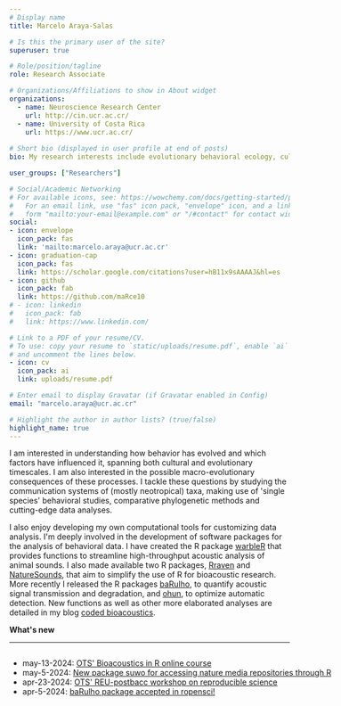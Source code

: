 ```yaml
---
# Display name
title: Marcelo Araya-Salas

# Is this the primary user of the site?
superuser: true

# Role/position/tagline
role: Research Associate

# Organizations/Affiliations to show in About widget
organizations:
  - name: Neuroscience Research Center
    url: http://cin.ucr.ac.cr/
  - name: University of Costa Rica
    url: https://www.ucr.ac.cr/
  
# Short bio (displayed in user profile at end of posts)
bio: My research interests include evolutionary behavioral ecology, cultural evolution, scientific programming and all possible combinations of them.

user_groups: ["Researchers"]

# Social/Academic Networking
# For available icons, see: https://wowchemy.com/docs/getting-started/page-builder/#icons
#   For an email link, use "fas" icon pack, "envelope" icon, and a link in the
#   form "mailto:your-email@example.com" or "/#contact" for contact widget.
social:
- icon: envelope
  icon_pack: fas
  link: 'mailto:marcelo.araya@ucr.ac.cr'
- icon: graduation-cap
  icon_pack: fas
  link: https://scholar.google.com/citations?user=hB11x9sAAAAJ&hl=es
- icon: github
  icon_pack: fab
  link: https://github.com/maRce10
# - icon: linkedin
#   icon_pack: fab
#   link: https://www.linkedin.com/

# Link to a PDF of your resume/CV.
# To use: copy your resume to `static/uploads/resume.pdf`, enable `ai` icons in `params.toml`, 
# and uncomment the lines below.
- icon: cv
  icon_pack: ai
  link: uploads/resume.pdf

# Enter email to display Gravatar (if Gravatar enabled in Config)
email: "marcelo.araya@ucr.ac.cr"

# Highlight the author in author lists? (true/false)
highlight_name: true
---
```


I am interested in understanding how behavior has evolved and which factors have influenced it, spanning both cultural and evolutionary timescales. I am also interested in the possible macro-evolutionary consequences of these processes. I tackle these questions by studying the communication systems of (mostly neotropical) taxa, making use of 'single species' behavioral studies, comparative phylogenetic methods and cutting-edge data analyses.

I also enjoy developing my own computational tools for customizing data analysis. 
I'm deeply involved in the development of software packages for the analysis of behavioral data. I have created the R package [warbleR](https://cran.r-project.org/package=warbleR) that provides functions to streamline high-throughput acoustic analysis of animal sounds. I also made available two R packages, [Rraven](https://cran.r-project.org/package=Rraven) and [NatureSounds](https://cran.r-project.org/package=NatureSounds), that aim to simplify the use of R for bioacoustic research. More recently I released the R packages [baRulho](https://cran.r-project.org/package=baRulho), to quantify acoustic signal transmission and degradation, and [ohun](https://cran.r-project.org/package=ohun), to optimize automatic detection. New functions as well as other more elaborated analyses are detailed in my blog [coded bioacoustics](https://marce10.github.io/coded_bioacoustics/).



<body class="m-3">
    <div class="alert alert-info">
    <b>What's new</b>
     <hr>
     <div style="border:0px solid black;width:750px;height:100px;overflow:scroll;overflow-y:scroll;overflow-x:hidden;">
    <p style="height:0%;">
     <ul>
       <li> may-13-2024: <a href="https://tropicalstudies.org/course/online-course-bioacoustic-analysis-in-r/">OTS' Bioacoustics in R online course</a></li>
       <li> may-5-2024: <a href="https://github.com/maRce10/suwo">New package suwo for accessing nature media repositories through R</a></li>
       <li> apr-23-2024: <a href="https://marce10.github.io/OTS_REU_OS_2024/">OTS' REU-postbacc workshop on reproducible science</a></li>
       <li> apr-5-2024: 
<a href="https://docs.ropensci.org/baRulho/">baRulho package accepted in ropensci!</a></li>
      </ul>
     </div>
    </div>
</body>


<!--   <center> -->
<!--   <script type="text/javascript" src="//rf.revolvermaps.com/0/0/8.js?i=5r78v2ax08m&amp;m=0&amp;s=178&amp;c=ff0000&amp;cr1=ffffff&amp;f=arial&amp;l=33" async="async"></script> -->
<!--   </center> -->
